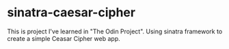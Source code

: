 # sinatra-caesar-cipher
This is project I've learned in "The Odin Project". Using sinatra framework to create a simple Ceasar Cipher web app. 

